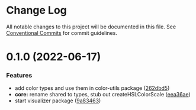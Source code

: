 # Change Log

All notable changes to this project will be documented in this file.
See [Conventional Commits](https://conventionalcommits.org) for commit guidelines.

# 0.1.0 (2022-06-17)


### Features

* add color types and use them in color-utils package ([262dbd5](https://github.com/tkofh/chromatika/commit/262dbd58280078d38f4d05b34690c2f645908ef9))
* **core:** rename shared to types, stub out createHSLColorScale ([eea36ae](https://github.com/tkofh/chromatika/commit/eea36aef9a75b95e31f77f6d0c3de39f48960764))
* start visualizer package ([9a83463](https://github.com/tkofh/chromatika/commit/9a83463f1ed3cdd22e351c08d458b37c7bfe50cf))
